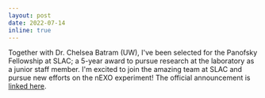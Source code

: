 ```yaml
---
layout: post
date: 2022-07-14
inline: true
---
```


Together with Dr. Chelsea Batram (UW), I've been selected for the Panofsky Fellowship at SLAC; a 5-year award to pursue research at the laboratory as a junior staff member. I'm excited to join the amazing team at SLAC and pursue new efforts on the nEXO experiment! The official announcement is [linked here](https://www6.slac.stanford.edu/news/2022-07-14-chelsea-bartram-and-brian-lenardo-named-2022-panofsky-fellows-slac). 
